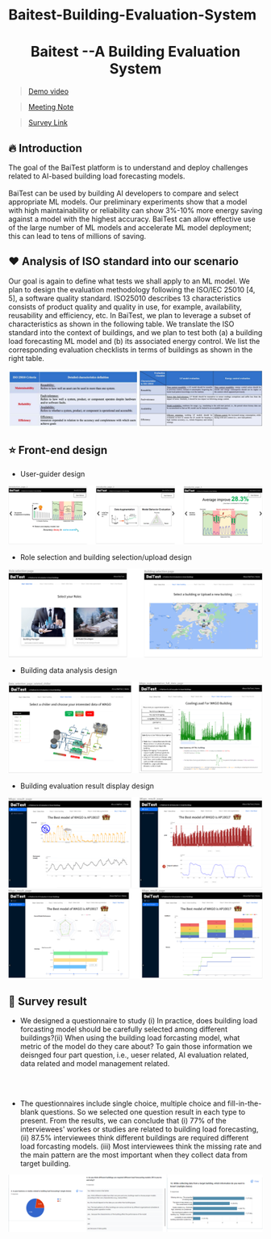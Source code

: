 # Baitest-Building-Evaluation-System
<div align="center">
<h1>
<b>
Baitest --A Building Evaluation System
</b>
</h1>
</div>

> [Demo video](https://youtu.be/U8PfB93wCx0)

> [Meeting Note](https://docs.google.com/document/d/1PPSkh5ZNaXh1GiIWawdBqzbC4-HKz2NTu9-rDip23mg/edit )

> [Survey Link](https://forms.gle/e5ZKm39eXKEoAYRi9)

## :fire: Introduction
The goal of the BaiTest platform is to understand and deploy challenges related to AI-based building load forecasting models.
<br>
<br>
BaiTest can be used by building AI developers to compare
and select appropriate ML models. Our preliminary experiments show that a model with
high maintainability or reliability can show 3%-10% more energy saving against a model
with the highest accuracy. BaiTest can allow effective use of the large number of ML
models and accelerate ML model deployment; this can lead to tens of millions of saving.

## :heart: Analysis of ISO standard into our scenario
  Our goal is again to define what tests we shall apply to an ML model. We plan to design the evaluation methodology following the ISO/IEC 25010 [4, 5], a software quality standard. ISO25010 describes 13 characteristics consists of product quality and quality in use, for example, availability, reusability and efficiency, etc. In BaiTest, we plan to leverage a subset of characteristics as shown in the following table.
  We translate the ISO standard into the context of buildings, and we plan to test both (a) a building load forecasting ML model and (b) its associated energy control. We list the corresponding evaluation checklists in terms of buildings as shown in the right table.

<div align="center">
  <img src="images/Iso.png">
</div>

## :star: Front-end design
* User-guider design
  
<div align="center">
  <img src="images/User_guide.png">
</div>

* Role selection and building selection/upload design
  
<div align="center">
  <img src="images/Role_building_selection.png">
</div>

* Building data analysis design
  
<div align="center">
  <img src="images/Analyse.png">
</div>

* Building evaluation result display design
  
<div align="center">
  <img src="images/Result1.png">
  <img src="images/Result2.png">
</div>

## :eyes: Survey result

* We designed a questionnaire to study (i) In practice, does building load forcasting model should be carefully selected among different buildings?(ii) When using the building load forcasting model, what metric of the model do they care about? To gain those information we deisnged four part question, i.e., ueser related, AI evaluation related, data related and model management related.
<br>
<br>

* The questionnaires include single choice, multiple choice and fill-in-the-blank questions. So we selected one question result in each type to present. From the results, we can conclude that (i) 77% of the interviewees' workes or studies are related to building load forecasting, (ii) 87.5% interviewees think  different buildings are required different load forcasting models. (iii) Most interviewees think the missing rate and the main pattern are the most important when they collect data from target building.
<div align="center">
  <img src="images/Survey_result.png">
</div>

